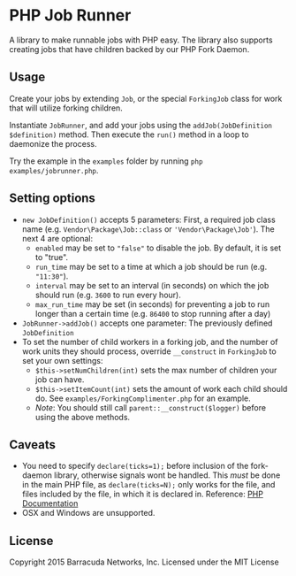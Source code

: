# PHP Job Runner
A library to make runnable jobs with PHP easy. The library also supports creating jobs that have children backed by our PHP Fork Daemon.

## Usage
Create your jobs by extending `Job`, or the special `ForkingJob` class for work that will utilize forking children.

Instantiate `JobRunner`, and add your jobs using the `addJob(JobDefinition $definition)` method. Then execute the `run()` method in a loop to daemonize the process.

Try the example in the `examples` folder by running `php examples/jobrunner.php`.

## Setting options
- `new JobDefinition()` accepts 5 parameters: First, a required job class name (e.g. `Vendor\Package\Job::class` or `'Vendor\Package\Job'`). The next 4 are optional:
  - `enabled` may be set to `"false"` to disable the job. By default, it is set to "true".
  - `run_time` may be set to a time at which a job should be run (e.g. `"11:30"`).
  - `interval` may be set to an interval (in seconds) on which the job should run (e.g. `3600` to run every hour).
  - `max_run_time` may be set (in seconds) for preventing a job to run longer than a certain time (e.g. `86400` to stop running after a day)
- `JobRunner->addJob()` accepts one parameter: The previously defined `JobDefinition`
- To set the number of child workers in a forking job, and the number of work units they should process, override `__construct` in `ForkingJob` to set your own settings:
  - `$this->setNumChildren(int)` sets the max number of children your job can have.
  - `$this->setItemCount(int)` sets the amount of work each child should do. See `examples/ForkingComplimenter.php` for an example.
  - *Note*: You should still call `parent::__construct($logger)` before using the above methods.

## Caveats
- You need to specify `declare(ticks=1);` before inclusion of the fork-daemon library, otherwise signals wont be handled. This *must* be done in the main PHP file, as `declare(ticks=N);` only works for the file, and files included by the file, in which it is declared in. Reference: [PHP Documentation](http://php.net/manual/en/control-structures.declare.php#control-structures.declare.ticks)
- OSX and Windows are unsupported.

## License
Copyright 2015 Barracuda Networks, Inc.
Licensed under the MIT License
